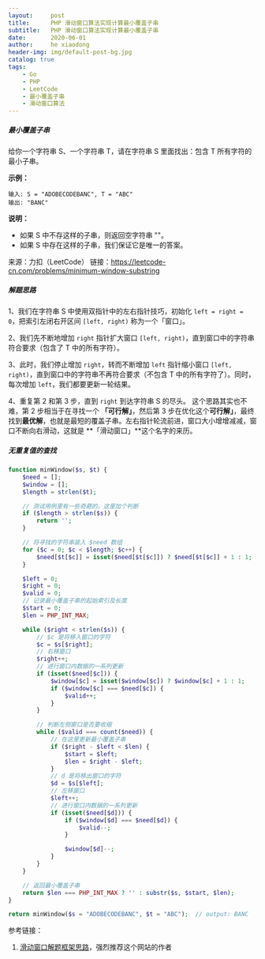 ```yaml
---
layout:     post
title:      PHP 滑动窗口算法实现计算最小覆盖子串
subtitle:   PHP 滑动窗口算法实现计算最小覆盖子串
date:       2020-06-01
author:     he xiaodong
header-img: img/default-post-bg.jpg
catalog: true
tags:
    - Go
    - PHP
    - LeetCode
    - 最小覆盖子串
    - 滑动窗口算法
---
```

##### 最小覆盖子串
给你一个字符串 S、一个字符串 T，请在字符串 S 里面找出：包含 T 所有字符的最小子串。

**示例：**
```
输入: S = "ADOBECODEBANC", T = "ABC"
输出: "BANC"
```
**说明：**

- 如果 S 中不存这样的子串，则返回空字符串 ""。
- 如果 S 中存在这样的子串，我们保证它是唯一的答案。

来源：力扣（LeetCode）
链接：https://leetcode-cn.com/problems/minimum-window-substring

##### 解题思路
1、我们在字符串 S 中使用双指针中的左右指针技巧，初始化 `left = right = 0`，把索引左闭右开区间 `[left, right)` 称为一个「窗口」。

2、我们先不断地增加 `right` 指针扩大窗口 `[left, right)`，直到窗口中的字符串符合要求（包含了 T 中的所有字符）。

3、此时，我们停止增加 `right`，转而不断增加 `left` 指针缩小窗口 `[left, right)`，直到窗口中的字符串不再符合要求（不包含 T 中的所有字符了）。同时，每次增加 `left`，我们都要更新一轮结果。

4、重复第 2 和第 3 步，直到 `right` 到达字符串 S 的尽头。
这个思路其实也不难，第 2 步相当于在寻找一个 **「可行解」**，然后第 3 步在优化这个**可行解」**，最终找到**最优解**，也就是最短的覆盖子串。左右指针轮流前进，窗口大小增增减减，窗口不断向右滑动，这就是 **「滑动窗口」**这个名字的来历。


##### 无重复值的查找
```php
function minWindow($s, $t) {
    $need = [];
    $window = [];
    $length = strlen($t);

    // 测试用例里有一些奇葩的，这里加个判断
    if ($length > strlen($s)) {
        return '';
    }

    // 将寻找的字符串装入 $need 数组
    for ($c = 0; $c < $length; $c++) {
        $need[$t[$c]] = isset($need[$t[$c]]) ? $need[$t[$c]] + 1 : 1;
    }

    $left = 0;
    $right = 0;
    $valid = 0;
    // 记录最小覆盖子串的起始索引及长度
    $start = 0;
    $len = PHP_INT_MAX;

    while ($right < strlen($s)) {
        // $c 是将移入窗口的字符
        $c = $s[$right];
        // 右移窗口
        $right++;
        // 进行窗口内数据的一系列更新
        if (isset($need[$c])) {
            $window[$c] = isset($window[$c]) ? $window[$c] + 1 : 1;
            if ($window[$c] === $need[$c]) {
                $valid++;
            }
        }

        // 判断左侧窗口是否要收缩
        while ($valid === count($need)) {
            // 在这里更新最小覆盖子串
            if ($right - $left < $len) {
                $start = $left;
                $len = $right - $left;
            }
            // d 是将移出窗口的字符
            $d = $s[$left];
            // 左移窗口
            $left++;
            // 进行窗口内数据的一系列更新
            if (isset($need[$d])) {
                if ($window[$d] === $need[$d]) {
                    $valid--;
                }

                $window[$d]--;
            }
        }
    }

    // 返回最小覆盖子串
    return $len === PHP_INT_MAX ? '' : substr($s, $start, $len);
}

return minWindow($s = "ADOBECODEBANC", $t = "ABC");  // output: BANC
```

参考链接：
 1. [滑动窗口解题框架思路](https://labuladong.gitbook.io/algo/di-ling-zhang-bi-du-xi-lie/hua-dong-chuang-kou-ji-qiao-jin-jie)，强烈推荐这个网站的作者
